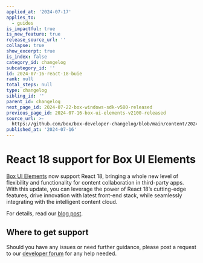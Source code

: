 ```yaml
---
applied_at: '2024-07-17'
applies_to:
  - guides
is_impactful: true
is_new_feature: true
release_source_url: ''
collapse: true
show_excerpt: true
is_index: false
category_id: changelog
subcategory_id: ''
id: 2024-07-16-react-18-buie
rank: null
total_steps: null
type: changelog
sibling_id: ''
parent_id: changelog
next_page_id: 2024-07-22-box-windows-sdk-v580-released
previous_page_id: 2024-07-16-box-ui-elements-v2100-released
source_url: >-
  https://github.com/box/box-developer-changelog/blob/main/content/2024/07-16-react-18-buie.md
published_at: '2024-07-16'
---
```

# React 18 support for Box UI Elements

[Box UI Elements][1] now support React 18, bringing a whole new level of flexibility and functionality for content collaboration in third-party apps.
With this update, you can leverage the power of React 18’s cutting-edge features, drive innovation with latest front-end stack, while seamlessly integrating with the intelligent content cloud.

<!-- more -->

For details, read our [blog post][2].

## Where to get support

Should you have any issues or need further guidance, please post a request to our [developer forum][2] for any help needed.

[1]: g://embed/ui-elements
[2]: https://medium.com/box-developer-blog/seamless-integration-box-ui-elements-and-react-18-compatibility-4db97a09ff01
[3]: https://forum.box.com/